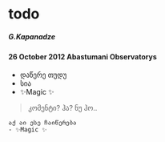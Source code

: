 # todo
##### G.Kapanadze

#### 26 October 2012 Abastumani Observatorys
- დაწერე თუდუ
- სია
- ✨Magic ✨

> კომენტი?
> ჰა?
> ნუ ჰო..

```
აქ აი ესე ჩაიწერება
- ✨Magic ✨

```
